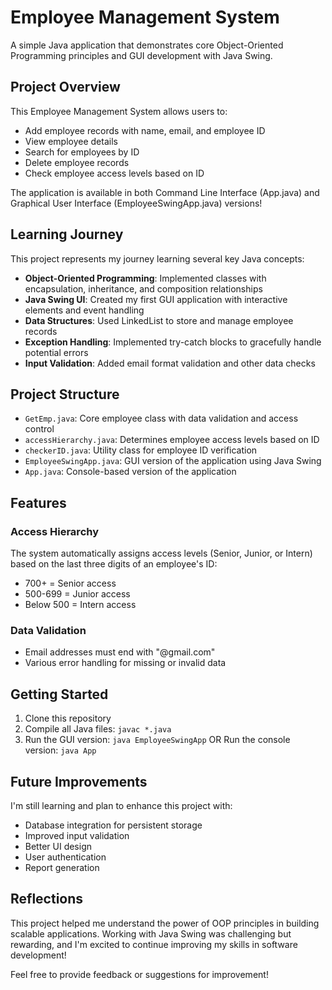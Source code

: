 # Employee Management System

A simple Java application that demonstrates core Object-Oriented Programming principles and GUI development with Java Swing.

## Project Overview

This Employee Management System allows users to:
- Add employee records with name, email, and employee ID
- View employee details
- Search for employees by ID
- Delete employee records
- Check employee access levels based on ID

The application is available in both Command Line Interface (App.java) and Graphical User Interface (EmployeeSwingApp.java) versions!

## Learning Journey

This project represents my journey learning several key Java concepts:

- **Object-Oriented Programming**: Implemented classes with encapsulation, inheritance, and composition relationships
- **Java Swing UI**: Created my first GUI application with interactive elements and event handling
- **Data Structures**: Used LinkedList to store and manage employee records
- **Exception Handling**: Implemented try-catch blocks to gracefully handle potential errors
- **Input Validation**: Added email format validation and other data checks

## Project Structure

- `GetEmp.java`: Core employee class with data validation and access control
- `accessHierarchy.java`: Determines employee access levels based on ID
- `checkerID.java`: Utility class for employee ID verification
- `EmployeeSwingApp.java`: GUI version of the application using Java Swing
- `App.java`: Console-based version of the application

## Features

### Access Hierarchy
The system automatically assigns access levels (Senior, Junior, or Intern) based on the last three digits of an employee's ID:
- 700+ = Senior access
- 500-699 = Junior access
- Below 500 = Intern access

### Data Validation
- Email addresses must end with "@gmail.com"
- Various error handling for missing or invalid data

## Getting Started

1. Clone this repository
2. Compile all Java files: `javac *.java`
3. Run the GUI version: `java EmployeeSwingApp`
   OR
   Run the console version: `java App`

## Future Improvements

I'm still learning and plan to enhance this project with:
- Database integration for persistent storage
- Improved input validation
- Better UI design
- User authentication
- Report generation

## Reflections

This project helped me understand the power of OOP principles in building scalable applications. Working with Java Swing was challenging but rewarding, and I'm excited to continue improving my skills in software development!

Feel free to provide feedback or suggestions for improvement!

